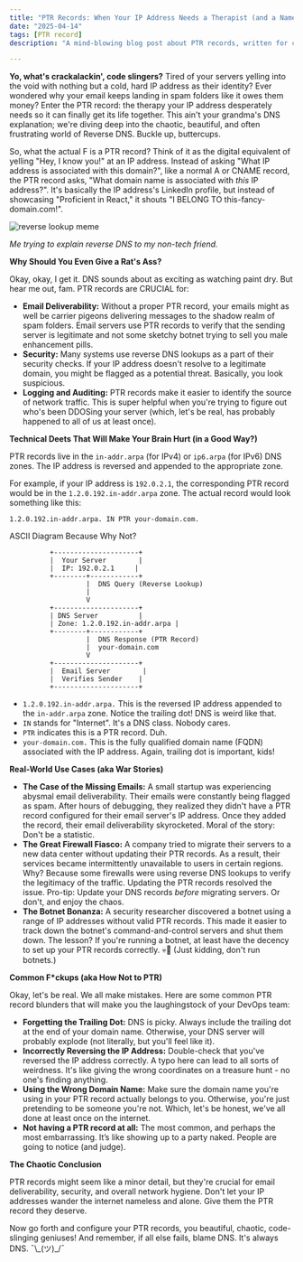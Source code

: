 ```yaml
---
title: "PTR Records: When Your IP Address Needs a Therapist (and a Name)"
date: "2025-04-14"
tags: [PTR record]
description: "A mind-blowing blog post about PTR records, written for chaotic Gen Z engineers who only read this because they googled 'DNS broke again.'"

---
```


**Yo, what's crackalackin', code slingers?** Tired of your servers yelling into the void with nothing but a cold, hard IP address as their identity? Ever wondered why your email keeps landing in spam folders like it owes them money? Enter the PTR record: the therapy your IP address desperately needs so it can finally get its life together. This ain't your grandma's DNS explanation; we're diving deep into the chaotic, beautiful, and often frustrating world of Reverse DNS. Buckle up, buttercups.

So, what the actual F is a PTR record? Think of it as the digital equivalent of yelling "Hey, I know you!" at an IP address. Instead of asking "What IP address is associated with this domain?", like a normal A or CNAME record, the PTR record asks, "What domain name is associated with *this* IP address?". It's basically the IP address's LinkedIn profile, but instead of showcasing "Proficient in React," it shouts "I BELONG TO this-fancy-domain.com!".

![reverse lookup meme](https://i.kym-cdn.com/photos/images/newsfeed/001/879/174/111.jpg)

*Me trying to explain reverse DNS to my non-tech friend.*

**Why Should You Even Give a Rat's Ass?**

Okay, okay, I get it. DNS sounds about as exciting as watching paint dry. But hear me out, fam. PTR records are CRUCIAL for:

*   **Email Deliverability:** Without a proper PTR record, your emails might as well be carrier pigeons delivering messages to the shadow realm of spam folders. Email servers use PTR records to verify that the sending server is legitimate and not some sketchy botnet trying to sell you male enhancement pills.
*   **Security:** Many systems use reverse DNS lookups as a part of their security checks. If your IP address doesn't resolve to a legitimate domain, you might be flagged as a potential threat. Basically, you look suspicious.
*   **Logging and Auditing:** PTR records make it easier to identify the source of network traffic. This is super helpful when you're trying to figure out who's been DDOSing your server (which, let's be real, has probably happened to all of us at least once).

**Technical Deets That Will Make Your Brain Hurt (in a Good Way?)**

PTR records live in the `in-addr.arpa` (for IPv4) or `ip6.arpa` (for IPv6) DNS zones. The IP address is reversed and appended to the appropriate zone.

For example, if your IP address is `192.0.2.1`, the corresponding PTR record would be in the `1.2.0.192.in-addr.arpa` zone. The actual record would look something like this:

```
1.2.0.192.in-addr.arpa. IN PTR your-domain.com.
```

ASCII Diagram Because Why Not?

```
          +---------------------+
          |  Your Server        |
          |  IP: 192.0.2.1     |
          +--------+------------+
                   |  DNS Query (Reverse Lookup)
                   |
                   V
          +---------------------+
          | DNS Server          |
          | Zone: 1.2.0.192.in-addr.arpa |
          +--------+------------+
                   |  DNS Response (PTR Record)
                   |  your-domain.com
                   V
          +---------------------+
          |  Email Server        |
          |  Verifies Sender    |
          +---------------------+
```

*   `1.2.0.192.in-addr.arpa.` This is the reversed IP address appended to the `in-addr.arpa` zone. Notice the trailing dot! DNS is weird like that.
*   `IN` stands for "Internet". It's a DNS class. Nobody cares.
*   `PTR` indicates this is a PTR record. Duh.
*   `your-domain.com.` This is the fully qualified domain name (FQDN) associated with the IP address. Again, trailing dot is important, kids!

**Real-World Use Cases (aka War Stories)**

*   **The Case of the Missing Emails:** A small startup was experiencing abysmal email deliverability. Their emails were constantly being flagged as spam. After hours of debugging, they realized they didn't have a PTR record configured for their email server's IP address. Once they added the record, their email deliverability skyrocketed. Moral of the story: Don't be a statistic.
*   **The Great Firewall Fiasco:** A company tried to migrate their servers to a new data center without updating their PTR records. As a result, their services became intermittently unavailable to users in certain regions. Why? Because some firewalls were using reverse DNS lookups to verify the legitimacy of the traffic. Updating the PTR records resolved the issue. Pro-tip: Update your DNS records *before* migrating servers. Or don't, and enjoy the chaos.
*   **The Botnet Bonanza:** A security researcher discovered a botnet using a range of IP addresses without valid PTR records. This made it easier to track down the botnet's command-and-control servers and shut them down. The lesson? If you're running a botnet, at least have the decency to set up your PTR records correctly. 💀🙏 (Just kidding, don't run botnets.)

**Common F\*ckups (aka How Not to PTR)**

Okay, let's be real. We all make mistakes. Here are some common PTR record blunders that will make you the laughingstock of your DevOps team:

*   **Forgetting the Trailing Dot:** DNS is picky. Always include the trailing dot at the end of your domain name. Otherwise, your DNS server will probably explode (not literally, but you'll feel like it).
*   **Incorrectly Reversing the IP Address:** Double-check that you've reversed the IP address correctly. A typo here can lead to all sorts of weirdness. It's like giving the wrong coordinates on a treasure hunt - no one's finding anything.
*   **Using the Wrong Domain Name:** Make sure the domain name you're using in your PTR record actually belongs to you. Otherwise, you're just pretending to be someone you're not. Which, let's be honest, we've all done at least once on the internet.
*   **Not having a PTR record at all:** The most common, and perhaps the most embarrassing. It’s like showing up to a party naked. People are going to notice (and judge).

**The Chaotic Conclusion**

PTR records might seem like a minor detail, but they're crucial for email deliverability, security, and overall network hygiene. Don't let your IP addresses wander the internet nameless and alone. Give them the PTR record they deserve.

Now go forth and configure your PTR records, you beautiful, chaotic, code-slinging geniuses! And remember, if all else fails, blame DNS. It's always DNS. ¯\\\_(ツ)\_/¯
